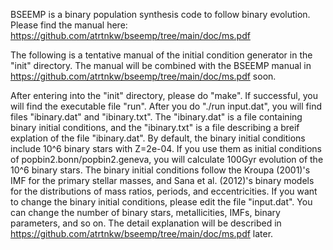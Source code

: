 BSEEMP is a binary population synthesis code to follow binary
evolution. Please find the manual here:
https://github.com/atrtnkw/bseemp/tree/main/doc/ms.pdf

The following is a tentative manual of the initial condition generator
in the "init" directory. The manual will be combined with the BSEEMP
manual in https://github.com/atrtnkw/bseemp/tree/main/doc/ms.pdf soon.

After entering into the "init" directory, please do "make". If
successful, you will find the executable file "run". After you do
"./run input.dat", you will find files "ibinary.dat" and
"ibinary.txt". The "ibinary.dat" is a file containing binary initial
conditions, and the "ibinary.txt" is a file describing a breif
explation of the file "ibinary.dat". By default, the binary initial
conditions include 10^6 binary stars with Z=2e-04. If you use them as
initial conditions of popbin2.bonn/popbin2.geneva, you will calculate
100Gyr evolution of the 10^6 binary stars. The binary initial
conditions follow the Kroupa (2001)'s IMF for the primary stellar
masses, and Sana et al. (2012)'s binary models for the distributions
of mass ratios, periods, and eccentricities. If you want to change the
binary initial conditions, please edit the file "input.dat". You can
change the number of binary stars, metallicities, IMFs, binary
parameters, and so on. The detail explanation will be described in
https://github.com/atrtnkw/bseemp/tree/main/doc/ms.pdf later.
